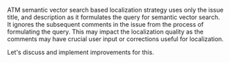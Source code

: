 ATM semantic vector search based localization strategy uses only the issue title, and description as it formulates the query for semantic vector search. It ignores the subsequent comments in the issue from the process of formulating the query. This may impact the localization quality as the comments may have crucial user input or corrections useful for localization.

Let's discuss and implement improvements for this.